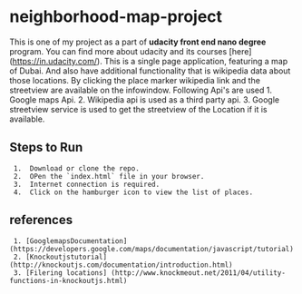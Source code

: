# neighborhood-map-project
This is one of my project as a part of **udacity front end nano degree** program. You can find more about udacity and its courses [here] (https://in.udacity.com/).
This is a single page application, featuring a map of Dubai. And also have additional functionality that is wikipedia data about those locations. By clicking the place marker wikipedia link and the streetview are available on the infowindow.
Following Api's are used
     1.  Google maps Api.
     2.  Wikipedia api is used as a third party api.
     3.  Google streetview service is used to get the streetview of the Location
         if it is available.
## Steps to Run
     1.  Download or clone the repo.
     2.  OPen the `index.html` file in your browser.
     3.  Internet connection is required.
     4.  Click on the hamburger icon to view the list of places.
## references
     1. [GooglemapsDocumentation](https://developers.google.com/maps/documentation/javascript/tutorial)
     2. [Knockoutjstutorial](http://knockoutjs.com/documentation/introduction.html)
     3. [Filering locations] (http://www.knockmeout.net/2011/04/utility-functions-in-knockoutjs.html)
